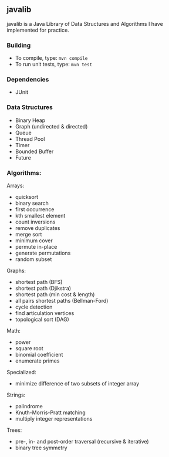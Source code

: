 ## javalib

javalib is a Java Library of Data Structures and Algorithms I have implemented for practice.

### Building

* To compile, type: `mvn compile`
* To run unit tests, type: `mvn test`

### Dependencies

* JUnit

### Data Structures

* Binary Heap
* Graph (undirected & directed)
* Queue
* Thread Pool
* Timer
* Bounded Buffer
* Future

### Algorithms:

Arrays:
* quicksort
* binary search
* first occurrence
* kth smallest element
* count inversions
* remove duplicates
* merge sort
* minimum cover
* permute in-place
* generate permutations
* random subset

Graphs:
* shortest path (BFS)
* shortest path (Djikstra)
* shortest path (min cost & length)
* all pairs shortest paths (Bellman-Ford)
* cycle detection
* find articulation vertices
* topological sort (DAG)

Math:
* power
* square root
* binomial coefficient
* enumerate primes

Specialized:
* minimize difference of two subsets of integer array

Strings:
* palindrome
* Knuth-Morris-Pratt matching
* multiply integer representations

Trees:
* pre-, in- and post-order traversal (recursive & iterative)
* binary tree symmetry
